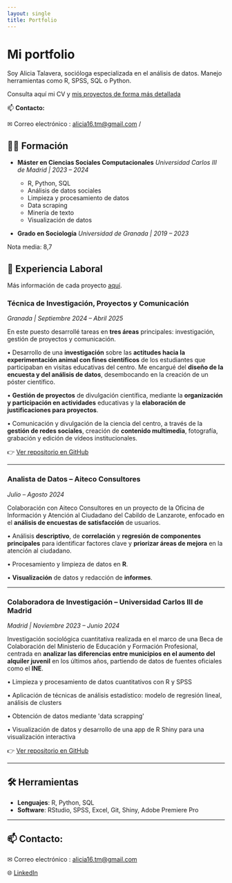 ```yaml
---
layout: single
title: Portfolio
---
```


# Mi portfolio

Soy Alicia Talavera, socióloga especializada en el análisis de datos. Manejo herramientas como R, SPSS, SQL o Python.

Consulta aquí mi CV y [mis proyectos de forma más detallada](https://aliciatm.github.io/portfolio/proyectos/)

📫 **Contacto:** 

✉ Correo electrónico : alicia16.tm@gmail.com / 
<p>
  <a href="https://github.com/aliciatm" target="_blank" title="GitHub">
    <i class="fab fa-github fa-2x"></i>
  </a>
  <a href="https://www.linkedin.com/in/alicia-talavera-marcos-12060427b/" target="_blank" title="LinkedIn">
    <i class="fab fa-linkedin fa-2x"></i>
  </a>
  <a href="mailto:alicia16.tm@gmail.com" title="Email">
    <i class="fas fa-envelope fa-2x"></i>
  </a>
</p>

<!-- Cargar iconos de Font Awesome -->
<link rel="stylesheet" href="https://cdnjs.cloudflare.com/ajax/libs/font-awesome/6.5.0/css/all.min.css">


## 👩‍🎓 Formación

- **Máster en Ciencias Sociales Computacionales**
*Universidad Carlos III de Madrid | 2023 – 2024* 
  - R, Python, SQL  
  - Análisis de datos sociales  
  - Limpieza y procesamiento de datos  
  - Data scraping  
  - Minería de texto  
  - Visualización de datos

- **Grado en Sociología**
*Universidad de Granada | 2019 – 2023*

Nota media: 8,7

## 💼 Experiencia Laboral


Más información de cada proyecto [aquí](https://aliciatm.github.io/portfolio/proyectos/).

### Técnica de Investigación, Proyectos y Comunicación  
*Granada | Septiembre 2024 – Abril 2025*

En este puesto desarrollé tareas en **tres áreas** principales: investigación, gestión de proyectos y comunicación.

• Desarrollo de una **investigación** sobre las **actitudes hacia la experimentación animal con fines científicos** de los estudiantes que participaban en visitas educativas del centro. Me encargué del **diseño de la encuesta y del análisis de datos**, desembocando en la creación de un póster científico.

• **Gestión de proyectos** de divulgación científica, mediante la **organización y participación en actividades** educativas y la **elaboración de justificaciones para proyectos**.

• Comunicación y divulgación de la ciencia del centro, a través de la **gestión de redes sociales**, creación de **contenido multimedia**, fotografía, grabación y edición de vídeos institucionales.

👉 [Ver repositorio en GitHub](https://github.com/aliciatm/Sintaxis-TFG-alquiler-jovenes)

---

### Analista de Datos – Aiteco Consultores  
*Julio – Agosto 2024*

Colaboración con Aiteco Consultores en un proyecto de la Oficina de Información y Atención al Ciudadano del Cabildo
de Lanzarote, enfocado en el **análisis de encuestas de satisfacción** de usuarios.

• Análisis **descriptivo**, de **correlación** y **regresión de componentes principales** para identificar factores clave y
**priorizar áreas de mejora** en la atención al ciudadano.

• Procesamiento y limpieza de datos en **R**.

• **Visualización** de datos y redacción de **informes**.


---

### Colaboradora de Investigación – Universidad Carlos III de Madrid  
*Madrid | Noviembre 2023 – Junio 2024*

Investigación sociológica cuantitativa realizada en el marco de una Beca de Colaboración del Ministerio de Educación y
Formación Profesional, centrada en **analizar las diferencias entre municipios en el aumento del alquiler juvenil** en los
últimos años, partiendo de datos de fuentes oficiales como el **INE**.

• Limpieza y procesamiento de datos cuantitativos con R y SPSS

• Aplicación de técnicas de análisis estadístico: modelo de regresión lineal, análisis de clusters

• Obtención de datos mediante 'data scrapping'

• Visualización de datos y desarrollo de una app de R Shiny para una visualización interactiva


👉 [Ver repositorio en GitHub](https://github.com/aliciatm/TFM_2024_aliciatm)

---

## 🛠️ Herramientas

- **Lenguajes**: R, Python, SQL
- **Software**: RStudio, SPSS, Excel, Git, Shiny, Adobe Premiere Pro

---

## 📫 Contacto: 

✉ Correo electrónico : alicia16.tm@gmail.com

🌐 [LinkedIn](https://www.linkedin.com/in/alicia-talavera-marcos-12060427b/)
